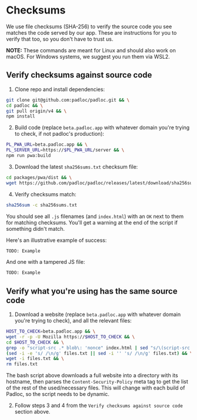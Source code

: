 # Checksums

We use file checksums (SHA-256) to verify the source code you see matches the
code served by our app. These are instructions for you to verify that too, so
you don't have to trust us.

**NOTE:** These commands are meant for Linux and should also work on macOS. For
Windows systems, we suggest you run them via WSL2.

## Verify checksums against source code

1. Clone repo and install dependencies:

```bash
git clone git@github.com:padloc/padloc.git && \
cd padloc && \
git pull origin/v4 && \
npm install
```

2. Build code (replace `beta.padloc.app` with whatever domain you're trying to
   check, if not padloc's production):

```bash
PL_PWA_URL=beta.padloc.app && \
PL_SERVER_URL=https://$PL_PWA_URL/server && \
npm run pwa:build
```

3. Download the latest `sha256sums.txt` checksum file:

```bash
cd packages/pwa/dist && \
wget https://github.com/padloc/padloc/releases/latest/download/sha256sums.txt
```

4. Verify checksums match:

```bash
sha256sum -c sha256sums.txt
```

You should see all `.js` filenames (and `index.html`) with an `OK` next to them
for matching checksums. You'll get a warning at the end of the script if
something didn't match.

Here's an illustrative example of success:

```bash
TODO: Example
```

And one with a tampered JS file:

```bash
TODO: Example
```

## Verify what you're using has the same source code

1. Download a website (replace `beta.padloc.app` with whatever domain you're
   trying to check), and all the relevant files:

```bash
HOST_TO_CHECK=beta.padloc.app && \
wget -r -p -U Mozilla https://$HOST_TO_CHECK && \
cd $HOST_TO_CHECK && \
grep -o "script-src .* blob\: 'nonce" index.html | sed "s/\(script-src \| blob: 'nonce\)//g" > files.txt && \
(sed -i -e 's/ /\n/g' files.txt || sed -i '' 's/ /\n/g' files.txt) && \
wget -i files.txt && \
rm files.txt
```

The bash script above downloads a full website into a directory with its
hostname, then parses the `Content-Security-Policy` meta tag to get the list of
the rest of the used/necessary files. This will change with each build of
Padloc, so the script needs to be dynamic.

2. Follow steps 3 and 4 from the `Verify checksums against source code` section
   above.
